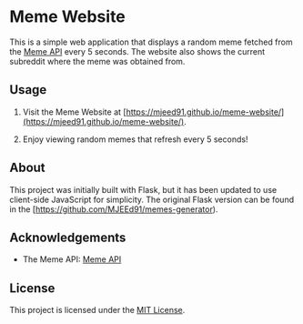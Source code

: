 # Meme Website

This is a simple web application that displays a random meme fetched from the [Meme API](https://meme-api.com/gimme) every 5 seconds. The website also shows the current subreddit where the meme was obtained from.

## Usage

1. Visit the Meme Website at [https://mjeed91.github.io/meme-website/](https://mjeed91.github.io/meme-website/).

2. Enjoy viewing random memes that refresh every 5 seconds!

## About

This project was initially built with Flask, but it has been updated to use client-side JavaScript for simplicity. The original Flask version can be found in the [https://github.com/MJEEd91/memes-generator).

## Acknowledgements

- The Meme API: [Meme API](https://meme-api.com/gimme)

## License

This project is licensed under the [MIT License](LICENSE).
